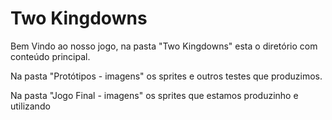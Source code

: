 # Two Kingdowns

Bem Vindo ao nosso jogo, na pasta "Two Kingdowns" esta o diretório com conteúdo principal.

Na pasta "Protótipos - imagens" os sprites e outros testes que produzimos. 

Na pasta "Jogo Final - imagens" os sprites que estamos produzinho e utilizando
